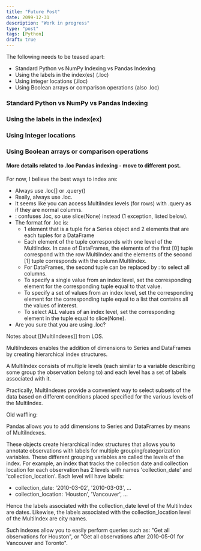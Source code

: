 ```yaml
---
title: "Future Post"
date: 2099-12-31
description: "Work in progress"
type: "post"
tags: [Python]
draft: true
---
```


The following needs to be teased apart:

- Standard Python vs NumPy Indexing vs Pandas Indexing
- Using the labels in the index(es) (.loc)
- Using integer locations (.iloc)
- Using Boolean arrays or comparison operations (also .loc)

### Standard Python vs NumPy vs Pandas Indexing

### Using the labels in the index(ex)

### Using Integer locations

### Using Boolean arrays or comparison operations

#### More details related to .loc Pandas indexing - move to different post.

For now, I believe the best ways to index are:

- Always use .loc[] or .query()
- Really, always use .loc.
- It seems like you can access MultiIndex levels (for rows) with .query as if they are normal columns.
- : confuses .loc, so use slice(None) instead (1 exception, listed below).
- The format for .loc is:
  - 1 element that is a tuple for a Series object and 2 elements that are each tuples for a DataFrame
  - Each element of the tuple corresponds with one level of the MultiIndex. In case of DataFrames, the elements of the first [0] tuple correspond with the row MultiIndex and the elements of the second [1] tuple corresponds with the column MultiIndex.
  - For DataFrames, the second tuple can be replaced by : to select all columns.
  - To specify a single value from an index level, set the corresponding element for the corresponding tuple equal to that value.
  - To specify a set of values from an index level, set the corresponding element for the corresponding tuple equal to a list that contains all the values of interest.
  - To select ALL values of an index level, set the corresponding element in the tuple equal to slice(None).
- Are you sure that you are using .loc?



Notes about [[MultiIndexes]] from LOS.

MultiIndexes enables the addition of dimensions to Series and DataFrames by creating hierarchical index structures.

A MultiIndex consists of multiple levels (each similar to a variable describing some group the observation belong to) and each level has a set of labels associated with it.

Practically, MultiIndexes provide a convenient way to select subsets of the data based on different conditions placed specified for the various levels of the MultiIndex.

Old waffling:

Pandas allows you to add dimensions to Series and DataFrames by means of MultiIndexes.

These objects create hierarchical index structures that allows you to annotate observations with labels for multiple grouping/categorization variables. These different grouping variables are called the levels of the index. For example, an index that tracks the collection date and collection location for each observation has 2 levels with names 'collection_date' and 'collection_location'. Each level will have labels:

- collection_date: '2010-03-02', '2010-03-03', ...
- collection_location: 'Houston', 'Vancouver', ...

Hence the labels associated with the collection_date level of the MultiIndex are dates. Likewise, the labels associated with the collection_location level of the MultiIndex are city names.

Such indexes allow you to easily perform queries such as: "Get all observations for Houston", or "Get all observations after 2010-05-01 for Vancouver and Toronto".

